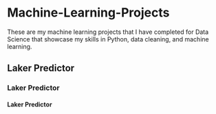 # Machine-Learning-Projects
These are my machine learning projects that I have completed for Data Science that showcase my skills in Python, data cleaning, and machine learning.
## Laker Predictor
### Laker Predictor
#### Laker Predictor

